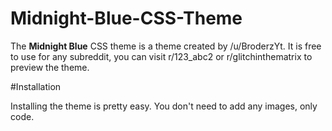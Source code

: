 # Midnight-Blue-CSS-Theme

The **Midnight Blue** CSS theme is a theme created by /u/BroderzYt. It is free to use for any subreddit, you can visit r/123_abc2 or r/glitchinthematrix to preview the theme.

#Installation

Installing the theme is pretty easy. You don't need to add any images, only code.
